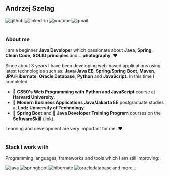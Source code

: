 ## Andrzej Szelag
[<img align="left" alt="github" src="https://img.shields.io/badge/Github-100000?style=for-the-badge&logo=github&logoColor=white" />](https://github.com/AndrzejSzelag?tab=repositories)
[<img align="left" alt="linked-in" src="https://img.shields.io/badge/linkedin-%230077B5.svg?&style=for-the-badge&logo=linkedin&logoColor=white" />](https://www.linkedin.com/in/andrzej-szel%C4%85g-91460b257)
[<img align="left" alt="youtube" src="https://img.shields.io/badge/YouTube-FF0000?style=for-the-badge&logo=youtube&logoColor=white" />](https://www.youtube.com/@andrzejszelag4331/videos)
[<img align="left" alt="gmail" src="https://img.shields.io/badge/Gmail-D14836?style=for-the-badge&logo=gmail&logoColor=white" />](mailto:szelagandrzej@gmail.com)<br><br>

### About me
I am a beginner __Java Developer__ which passionate about __Java__, __Spring__, __Clean Code__, __SOLID principles__ and... __photography__. ❤️

Since about 3 years I have been developing web-based applications using latest technologies such as: __Java__/__Java EE__, __Spring__/__Spring Boot__, __Maven__, __JPA__/__Hibernate__, __Oracle Database__, __Python__ and __JavaScript__. In this time I completed:
* 💎 **CS50's Web Programming with Python and JavaScript** course at **Harvard University**.
* 💎 **Modern Business Applications Java/Jakarta EE** postgraduate studies at **Lodz University of Technology**.
* 💎 **Spring Boot** and 💎 **Java Developer Training Program** courses on the **SoftwareSkill** ([link](https://softwareskill.pl/program/java-developer)).

Learning and development are very important for me. ❤️<br><br>

### Stack I work with
Programming languages, frameworks and tools which I am still improving:

[<img align="left" alt="java" src="https://img.shields.io/badge/Java-ED8B00?style=for-the-badge&logo=openjdk&logoColor=white" />](https://www.java.com/en/)
[<img align="left" alt="springboot" src="https://img.shields.io/badge/Spring Boot%20-%236DB33F.svg?&style=for-the-badge&logo=spring&logoColor=white" />](https://spring.io/projects/spring-boot)
[<img align="left" alt="hibernate" src="https://img.shields.io/badge/Hibernate-59666C?style=for-the-badge&logo=Hibernate&logoColor=white" />](https://hibernate.org/)
[<img align="left" alt="oracledatabase" src="https://img.shields.io/badge/Oracle Database-F80000?style=for-the-badge&logo=oracle&logoColor=black" />](https://www.oracle.com/pl/database/) and more...
